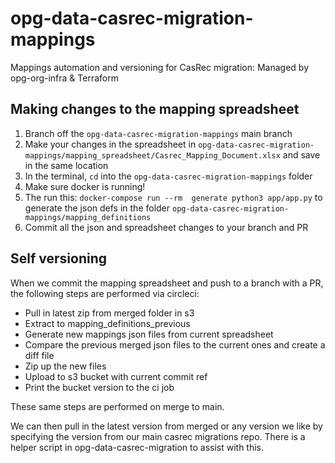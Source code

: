 # opg-data-casrec-migration-mappings
Mappings automation and versioning for CasRec migration: Managed by opg-org-infra &amp; Terraform

## Making changes to the mapping spreadsheet

1. Branch off the `opg-data-casrec-migration-mappings` main branch
2. Make your changes in the spreadsheet in `opg-data-casrec-migration-mappings/mapping_spreadsheet/Casrec_Mapping_Document.xlsx` and save in the same location
3. In the terminal, `cd` into the `opg-data-casrec-migration-mappings` folder
4. Make sure docker is running!
5. The run this: `docker-compose run --rm  generate python3 app/app.py` to generate the json defs in the folder `opg-data-casrec-migration-mappings/mapping_definitions`
6. Commit all the json and spreadsheet changes to your branch and PR

## Self versioning

When we commit the mapping spreadsheet and push to a branch with a PR, the following steps are performed via circleci:

- Pull in latest zip from merged folder in s3
- Extract to mapping_definitions_previous
- Generate new mappings json files from current spreadsheet
- Compare the previous merged json files to the current ones and create a diff file
- Zip up the new files
- Upload to s3 bucket with current commit ref
- Print the bucket version to the ci job

These same steps are performed on merge to main.

We can then pull in the latest version from merged or any version we like by specifying the version from our main
casrec migrations repo. There is a helper script in opg-data-casrec-migration to assist with this.

